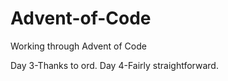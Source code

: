 # Advent-of-Code
Working through Advent of Code


Day 3-Thanks to ord.
Day 4-Fairly straightforward.
